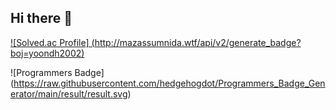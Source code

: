 ## Hi there 👋
[![Solved.ac Profile]
(http://mazassumnida.wtf/api/v2/generate_badge?boj=yoondh2002)](https://solved.ac/yoondh2002/)

![Programmers Badge]
(https://raw.githubusercontent.com/hedgehogdot/Programmers_Badge_Generator/main/result/result.svg)

<!--
**hedgehogdot/hedgehogdot** is a ✨ _special_ ✨ repository because its `README.md` (this file) appears on your GitHub profile.

Here are some ideas to get you started:

- 🔭 I’m currently working on ...
- 🌱 I’m currently learning ...
- 👯 I’m looking to collaborate on ...
- 🤔 I’m looking for help with ...
- 💬 Ask me about ...
- 📫 How to reach me: ...
- 😄 Pronouns: ...
- ⚡ Fun fact: ...
-->
